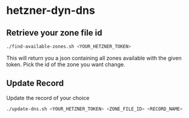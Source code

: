 # hetzner-dyn-dns

## Retrieve your zone file id

```bash
./find-available-zones.sh <YOUR_HETZNER_TOKEN>
```

This will return you a json containing all zones available with the given token. Pick the id of the zone you want change.

## Update Record

Update the record of your choice

```bash
./update-dns.sh <YOUR_HETZNER_TOKEN> <ZONE_FILE_ID> <RECORD_NAME> 
```
